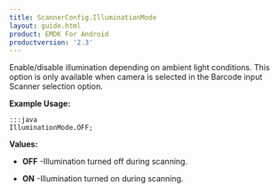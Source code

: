 ```yaml
---
title: ScannerConfig.IlluminationMode
layout: guide.html
product: EMDK For Android
productversion: '2.3'
---
```


Enable/disable illumination depending on ambient light conditions.
 This option is only available when camera is selected in the Barcode input Scanner selection option.

 

**Example Usage:**
	
	:::java	
	IlluminationMode.OFF;


**Values:**

* **OFF** -Illumination turned off during scanning.

* **ON** -Illumination turned on during scanning.













